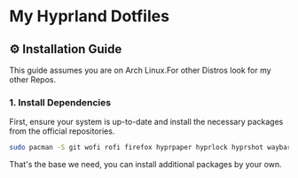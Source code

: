 # My Hyprland Dotfiles



## ⚙️ Installation Guide

This guide assumes you are on Arch Linux.For other Distros look for my other Repos.

### 1. Install Dependencies

First, ensure your system is up-to-date and install the necessary packages from the official repositories.

```bash
sudo pacman -S git wofi rofi firefox hyprpaper hyprlock hyprshot waybar vim code fastfetch hyfetch
```
 That's the base we need, you can install additional packages by your own.